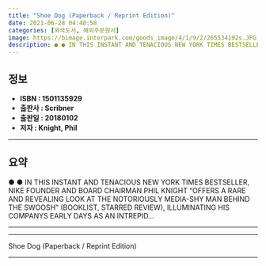 ```yaml
---
title: "Shoe Dog (Paperback / Reprint Edition)"
date: 2021-06-28 04:40:58
categories: [외국도서, 해외주문원서]
image: https://bimage.interpark.com/goods_image/4/1/9/2/265534192s.JPG
description: ● ● IN THIS INSTANT AND TENACIOUS NEW YORK TIMES BESTSELLER, NIKE FOUNDER AND BOARD CHAIRMAN PHIL KNIGHT “OFFERS A RARE AND REVEALING LOOK AT THE NOTORIOUSLY
---
```


## **정보**

- **ISBN : 1501135929**
- **출판사 : Scribner**
- **출판일 : 20180102**
- **저자 : Knight, Phil**

------



## **요약**

●  ●  IN THIS INSTANT AND TENACIOUS NEW YORK TIMES BESTSELLER, NIKE FOUNDER AND BOARD CHAIRMAN PHIL KNIGHT “OFFERS A RARE AND REVEALING LOOK AT THE NOTORIOUSLY MEDIA-SHY MAN BEHIND THE SWOOSH” (BOOKLIST, STARRED REVIEW), ILLUMINATING HIS COMPANYS EARLY DAYS AS AN INTREPID... 

------



------


Shoe Dog (Paperback / Reprint Edition) 

------


